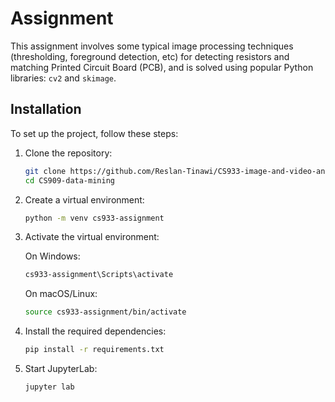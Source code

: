 # Assignment

This assignment involves some typical image processing techniques (thresholding, foreground detection, etc) for detecting resistors and matching Printed Circuit Board (PCB), and is solved using popular Python libraries: `cv2` and `skimage`.

## Installation

To set up the project, follow these steps:

1. Clone the repository:

   ```bash
   git clone https://github.com/Reslan-Tinawi/CS933-image-and-video-analysis.git
   cd CS909-data-mining
   ```

2. Create a virtual environment:

   ```bash
   python -m venv cs933-assignment
   ```

3. Activate the virtual environment:

   On Windows:

   ```bash
   cs933-assignment\Scripts\activate
   ```

   On macOS/Linux:

   ```bash
   source cs933-assignment/bin/activate
   ```

4. Install the required dependencies:

   ```bash
   pip install -r requirements.txt
   ```

5. Start JupyterLab:

   ```bash
   jupyter lab
   ```

